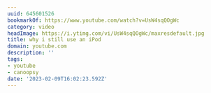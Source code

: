 ```yaml
---
uuid: 645601526
bookmarkOf: https://www.youtube.com/watch?v=UsW4sqQOgWc
category: video
headImage: https://i.ytimg.com/vi/UsW4sqQOgWc/maxresdefault.jpg
title: why i still use an iPod
domain: youtube.com
description: ''
tags:
- youtube
- canoopsy
date: '2023-02-09T16:02:23.592Z'
---
```



